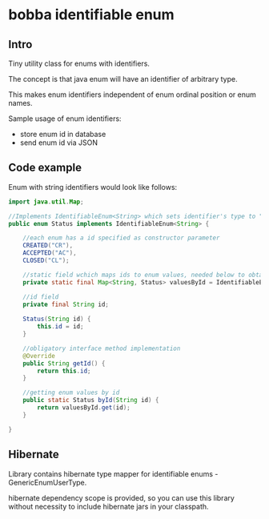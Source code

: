 # bobba identifiable enum

## Intro

Tiny utility class for enums with identifiers.

The concept is that java enum will have an identifier of arbitrary type.

This makes enum identifiers independent of enum ordinal position or enum names.

Sample usage of enum identifiers:
* store enum id in database
* send enum id via JSON

## Code example

Enum with string identifiers would look like follows:
```java
import java.util.Map;

//Implements IdentifiableEnum<String> which sets identifier's type to "String"
public enum Status implements IdentifiableEnum<String> {

    //each enum has a id specified as constructor parameter
    CREATED("CR"),
    ACCEPTED("AC"),
    CLOSED("CL");

    //static field wchich maps ids to enum values, needed below to obtain enum by id.
    private static final Map<String, Status> valuesById = IdentifiableEnumHelper.create(values());

    //id field
    private final String id;
    
    Status(String id) {
        this.id = id;
    }

    //obligatory interface method implementation
    @Override
    public String getId() {
        return this.id;
    }

    //getting enum values by id
    public static Status byId(String id) {
        return valuesById.get(id);
    }

}

```

## Hibernate

Library contains hibernate type mapper for identifiable enums - GenericEnumUserType.

hibernate dependency scope is provided, so you can use this library without necessity to include 
hibernate jars in your classpath.
